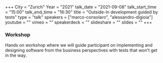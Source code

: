 +++
City = "Zurich"
Year = "2021"
talk_date = "2021-09-08"
talk_start_time = "15:00"
talk_end_time = "16:30"
title = "Outside-In development guided by tests"
type = "talk"
speakers = ["marco-consolaro", "alessandro-digioia"]
youtube = ""
vimeo = ""
speakerdeck = ""
slideshare = ""
slides = ""
+++

### Workshop

Hands on workshop where we will guide participant on implementing and designing software from the business perspectives with tests that won't get in the way.